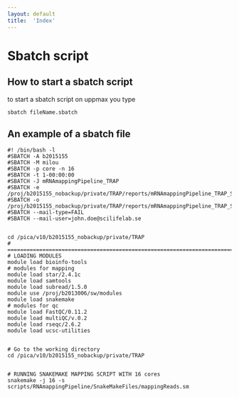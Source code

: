 ```yaml
---
layout: default
title:  'Index'
---
```


# Sbatch script  
 
 ## How to start a sbatch script
 to start a sbatch script on uppmax you  type
 
    sbatch fileName.sbatch   
    
 
 
## An example of a sbatch file 
 
 
    #! /bin/bash -l
    #SBATCH -A b2015155
    #SBATCH -M milou
    #SBATCH -p core -n 16
    #SBATCH -t 1-00:00:00
    #SBATCH -J mRNAmappingPipeline_TRAP
    #SBATCH -e /proj/b2015155_nobackup/private/TRAP/reports/mRNAmappingPipeline_TRAP_SLURM_Job_id_%j.stderr.txt
    #SBATCH -o /proj/b2015155_nobackup/private/TRAP/reports/mRNAmappingPipeline_TRAP_SLURM_Job_id_%j.stdout.txt
    #SBATCH --mail-type=FAIL
    #SBATCH --mail-user=john.doe@scilifelab.se
    
    
    cd /pica/v10/b2015155_nobackup/private/TRAP
    # ==============================================================================
    # LOADING MODULES
    module load bioinfo-tools
    # modules for mapping
    module load star/2.4.1c
    module load samtools
    module load subread/1.5.0
    module use /proj/b2013006/sw/modules
    module load snakemake
    # modules for qc
    module load FastQC/0.11.2
    module load multiQC/v.0.2
    module load rseqc/2.6.2
    module load ucsc-utilities


    # Go to the working directory
    cd /pica/v10/b2015155_nobackup/private/TRAP
    
    
    # RUNNING SNAKEMAKE MAPPING SCRIPT WITH 16 cores
    snakemake -j 16 -s scripts/RNAmappingPipeline/SnakeMakeFiles/mappingReads.sm 

